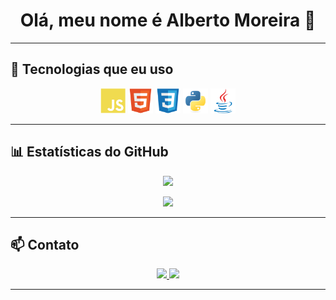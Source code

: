 <h1 align="center">Olá, meu nome é Alberto Moreira 👋</h1>

---

## 🚀 Tecnologias que eu uso

<p align="center">
  <img src="https://raw.githubusercontent.com/devicons/devicon/master/icons/javascript/javascript-plain.svg" alt="JavaScript" height="40"/>
  <img src="https://raw.githubusercontent.com/devicons/devicon/master/icons/html5/html5-original.svg" alt="HTML5" height="40"/>
  <img src="https://raw.githubusercontent.com/devicons/devicon/master/icons/css3/css3-original.svg" alt="CSS3" height="40"/>
  <img src="https://raw.githubusercontent.com/devicons/devicon/master/icons/python/python-original.svg" alt="Python" height="40"/>
  <img src="https://raw.githubusercontent.com/devicons/devicon/master/icons/java/java-original.svg" alt="Java" height="40"/>
</p>

---

## 📊 Estatísticas do GitHub

<p align="center">
  <img src="https://github-readme-stats.vercel.app/api?username=albertodomi&show_icons=true&theme=react&hide_border=true&count_private=true&custom_title=Alberto%20Moreira's%20GitHub%20Stats" height="180em"/>
</p>
<p align="center">
  <img src="https://github-readme-stats.vercel.app/api/top-langs/?username=albertodomi&layout=compact&theme=react&hide_border=true&langs_count=6" height="180em"/>
</p>

---

## 📫 Contato

<p align="center">
  <a href="mailto:albertodomingos205@gmail.com" target="_blank">
    <img src="https://img.shields.io/badge/Gmail-D14836?style=for-the-badge&logo=gmail&logoColor=white"/>
  </a>
  <a href="https://www.linkedin.com/in/alberto-domingos-b2b9721bb/" target="_blank">
    <img src="https://img.shields.io/badge/-LinkedIn-%230077B5?style=for-the-badge&logo=linkedin&logoColor=white"/>
  </a>
</p>

---
